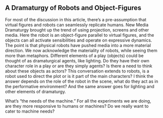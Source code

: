 ## A Dramaturgy of Robots and Object-Figures

For most of the discussion in this article, there’s a pre-assumption that virtual figures and robots can seamlessly replicate humans.
New Media Dramaturgy brought up the trend of using projection, screens and other media. Here the robot is an object-figure parallel to virtual figures, and the objects can all activate sensibilities and operate on expressive dynamics. The point is that physical robots have pushed media into a more material direction. We now acknowledge the materiality of robots, while seeing them more than metaphors.
Different elements of a play (objects) could be thought of as dramaturgical agents, like lighting. Do they have their own character role in a play or are they simply agents? Is there a need to think about these objects as actors?
This conversation extends to robots, is a robot used to direct the plot or is it part of the main characters? I think the answer depends on the role of the robot in the scene, what do they act as in the performative environment? And the same answer goes for lighting and other elements of dramaturgy.

What’s “the needs of the machine.” For all the experiments we are doing, are they more responsive to humans or machines? Do we really want to cater to machine needs?

